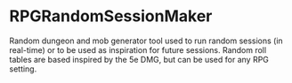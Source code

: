 # RPGRandomSessionMaker
Random dungeon and mob generator tool used to run random sessions (in real-time) or to be used as inspiration for future sessions. Random roll tables are based inspired by the 5e DMG, but can be used for any RPG setting. 
